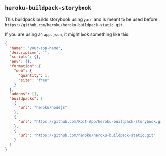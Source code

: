 ## `heroku-buildpack-storybook`

This buildpack builds storybook using `yarn` and is meant to be used before `https://github.com/heroku/heroku-buildpack-static.git`.

If you are using an `app.json`, it might look something like this:

```JSON
{
  "name": "your-app-name",
  "description": "",
  "scripts": {},
  "env": {},
  "formation": {
    "web": {
      "quantity": 1,
      "size": "free"
    }
  },
  "addons": [],
  "buildpacks": [
    {
      "url": "heroku/nodejs"
    },
    {
      "url": "https://github.com/Root-App/heroku-buildpack-storybook.git"
    },
    {
      "url": "https://github.com/heroku/heroku-buildpack-static.git"
    }
  ]
}

```
